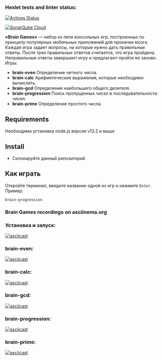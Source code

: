 ### Hexlet tests and linter status:
[![Actions Status](https://github.com/PikylNadin/qa-auto-engineer-javascript-project-44/actions/workflows/hexlet-check.yml/badge.svg)](https://github.com/PikylNadin/qa-auto-engineer-javascript-project-44/actions)

[![SonarQube Cloud](https://sonarcloud.io/images/project_badges/sonarcloud-light.svg)](https://sonarcloud.io/summary/new_code?id=PikylNadin_qa-auto-engineer-javascript-project-44)

**«Brain Games»** — набор из пяти консольных игр, построенных по принципу популярных мобильных приложений для прокачки мозга. Каждая игра задает вопросы, на которые нужно дать правильные ответы. После трех правильных ответов считается, что игра пройдена. Неправильные ответы завершают игру и предлагают пройти ее заново. Игры:

* **brain-even** Определение четного числа.
* **brain-calc** Арифметические выражения, которые необходимо вычислить.
* **brain-gcd** Определение наибольшего общего делителя.
* **brain-progression** Поиск пропущенных чисел в последовательности чисел.
* **brain-prime** Определение простого числа.

## Requirements
Необходима установка node.js версия v13.2 и выше

## Install
* Склонируйте данный репозиторий

## Как играть
Откройте терминал, введите название одной из игр и нажмите `Enter`.
Пример:
```
brain-progression
```

### Brain Games recordings on asciinema.org

### Установка и запуск:
[![asciicast](https://asciinema.org/a/8aJld4GX3810UceAWobO89jKu.svg)](https://asciinema.org/a/8aJld4GX3810UceAWobO89jKu)

### brain-even:
[![asciicast](https://asciinema.org/a/G7dnztuLTGuQxlSVHzF6gp9ND.svg)](https://asciinema.org/a/G7dnztuLTGuQxlSVHzF6gp9ND)

### brain-calc:
[![asciicast](https://asciinema.org/a/0mmtM6HMCmWZdKvV6IVrdMJWO.svg)](https://asciinema.org/a/0mmtM6HMCmWZdKvV6IVrdMJWO)

### brain-gcd:
[![asciicast](https://asciinema.org/a/XuD4bSVwjYKLxlQCDa8CmARW5.svg)](https://asciinema.org/a/XuD4bSVwjYKLxlQCDa8CmARW5)

### brain-progression:
[![asciicast](https://asciinema.org/a/zPyHPTas1rfDeoFy4mKPlxoGW.svg)](https://asciinema.org/a/zPyHPTas1rfDeoFy4mKPlxoGW)

### brain-prime:
[![asciicast](https://asciinema.org/a/vJartd3rcZfIL5JvFwGua105S.svg)](https://asciinema.org/a/vJartd3rcZfIL5JvFwGua105S)